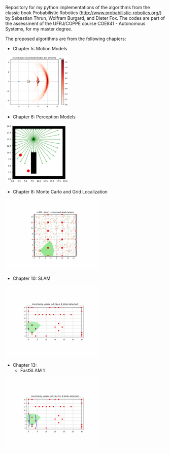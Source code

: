 Repository for my python implementations of the algorithms from the classic book Probabilistic Robotics (http://www.probabilistic-robotics.org/)
by Sebastian Thrun, Wolfram Burgard, and Dieter Fox. The codes are part
of the assessment of the UFRJ/COPPE course COE841 - Autonomous Systems, for my master degree.

The proposed algorithms are from the following chapters:
- Chapter 5: Motion Models

<img src="images/motion_model_example.png" alt="Alt Text" width="200">

- Chapter 6: Perception Models

<img src="images/perception_model_example.png" alt="Alt Text" width="200">    
  
  
- Chapter 8: Monte Carlo and Grid Localization

<img src="movies/augMCL_movie.gif" alt="Alt Text" width="300">

- Chapter 10: SLAM

<img src="movies/EKF_SLAM_movie.gif" alt="Alt Text" width="300">

- Chapter 13: 
  - FastSLAM 1
<img src="movies/FastSLAM_1_movie.gif" alt="Alt Text" width="300">

